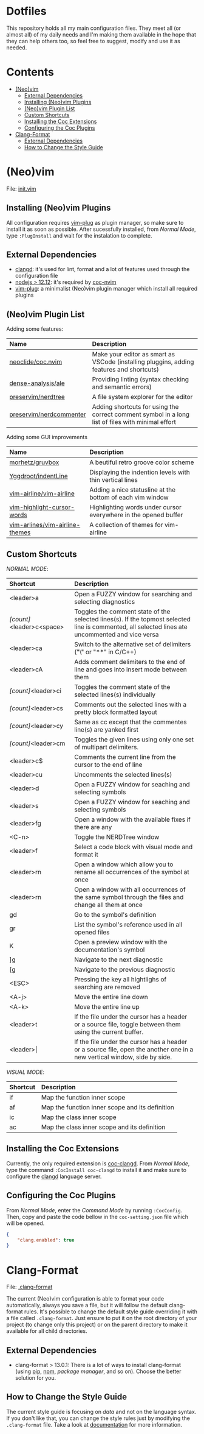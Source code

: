 # Dotfiles

This repository holds all my main configuration files. They meet all (or almost all) of my daily
needs and I'm making them available in the hope that they can help others too, so feel free to suggest,
modify and use it as needed.

# Contents

* [(Neo)vim](https://github.com/kodestrider/dotfiles/blob/main/README.md#neovim)
    * [External Dependencies](https://github.com/kodestrider/dotfiles/blob/main/README.md#external-dependencies)
    * [Installing (Neo)vim Plugins](https://github.com/kodestrider/dotfiles/blob/main/README.md#installing-neovim-plugins)
    * [(Neo)vim Plugin List](https://github.com/kodestrider/dotfiles/blob/main/README.md#neovim-plugin-list)
    * [Custom Shortcuts](https://github.com/kodestrider/dotfiles/blob/main/README.md#custom-shortcuts)
    * [Installing the Coc Extensions](https://github.com/kodestrider/dotfiles/blob/main/README.md#installing-the-coc-extensions)
    * [Configuring the Coc Plugins](https://github.com/kodestrider/dotfiles/blob/main/README.md#configuring-the-coc-plugins)
* [Clang-Format](https://github.com/kodestrider/dotfiles/blob/main/README.md#clang-format)
    * [External Dependencies](https://github.com/kodestrider/dotfiles/blob/main/README.md#external-dependencies-1)
    * [How to Change the Style Guide](https://github.com/kodestrider/dotfiles/blob/main/README.md#how-to-change-the-style-guide)

# (Neo)vim

File: [init.vim](init.vim)

## Installing (Neo)vim Plugins

All configuration requires [vim-plug](https://github.com/junegunn/vim-plug) as plugin manager,
so make sure to install it as soon as possible. After sucessfully installed, from _Normal Mode_,
type `:PlugInstall` and wait for the instalation to complete.

## External Dependencies

* [clangd](https://clangd.llvm.org/installation.html): it's used for lint, format and a lot of features used through the configuration file
* [nodejs > 12.12](https://nodejs.org/en/download/): it's required by [coc-nvim](https://github.com/neoclide/coc.nvim)
* [vim-plug](https://github.com/junegunn/vim-plug): a minimalist (Neo)vim plugin manager which install all required plugins

## (Neo)vim Plugin List

Adding some features:

| Name                                                                   | Description   |
|:-----------------------------------------------------------------------|:--------------|
| [neoclide/coc.nvim](https://github.com/neoclide/coc.nvim)              | Make your editor as smart as VSCode (installing pluggins, adding features and shortcuts)             |
| [dense-analysis/ale](https://github.com/dense-analysis/ale)            | Providing linting (syntax checking and semantic errors)                                              |
| [preservim/nerdtree](https://github.com/preservim/nerdtree)            | A file system explorer for the editor                                                                |
| [preservim/nerdcommenter](https://github.com/preservim/nerdcommenter)  | Adding shortcuts for using the correct comment symbol in a long list of files with minimal effort    |

Adding some GUI improvements

| Name                                                                                  | Description                                                           |
|:--------------------------------------------------------------------------------------|:----------------------------------------------------------------------|
| [morhetz/gruvbox](https://github.com/morhetz/gruvbox)                                 | A beutiful retro groove color scheme                                  |
| [Yggdroot/indentLine](https://github.com/Yggdroot/indentLine)                         | Displaying the indention levels with thin vertical lines              |
| [vim-airline/vim-airline](https://github.com/vim-airline/vim-airline)                 | Adding a nice statusline at the bottom of each vim window             |
| [vim-highlight-cursor-words](https://github.com/pboettch/vim-highlight-cursor-words)  | Highlighting words under cursor everywhere in the opened buffer       |
| [vim-arlines/vim-airline-themes](https://github.com/vim-airline/vim-airline-themes)   | A collection of themes for vim-airline                                |

## Custom Shortcuts

_NORMAL MODE_:

| Shortcut                              | Description                                                                                                                                           |
|:--------------------------------------|:------------------------------------------------------------------------------------------------------------------------------------------------------|
| &lt;leader&gt;a                       | Open a FUZZY window for searching and selecting diagnostics                                                                                           |
| _[count]_&lt;leader&gt;c&lt;space&gt;   | Toggles the comment state of the selected lines(s). If the topmost selected line is commented, all selected lines ate uncommented and vice versa    |
| &lt;leader&gt;ca                      | Switch to the alternative set of delimiters ("\\" or "\**\" in C/C++)                                                                                 |
| &lt;leader&gt;cA                      | Adds comment delimiters to the end of line and goes into insert mode between them                                                                     |
| _[count]_&lt;leader&gt;ci             | Toggles the comment state of the selected lines(s) individually                                                                                       |
| _[count]_&lt;leader&gt;cs             | Comments out the selected lines with a pretty block formatted layout                                                                                  |
| _[count]_&lt;leader&gt;cy             | Same as cc except that the commentes line(s) are yanked first                                                                                         |
| _[count]_&lt;leader&gt;cm             | Toggles the given lines using only one set of multipart delimiters.                                                                                   |
| &lt;leader&gt;c$                      | Comments the current line from the cursor to the end of line                                                                                          |
| &lt;leader&gt;cu                      | Uncomments the selected lines(s)                                                                                                                      |
| &lt;leader&gt;d                       | Open a FUZZY window for seaching and selecting symbols                                                                                                |
| &lt;leader&gt;s                       | Open a FUZZY window for seaching and selecting symbols                                                                                                |
| &lt;leader&gt;fg                      | Open a window with the available fixes if there are any                                                                                               |
| &lt;C-n&gt;                           | Toggle the NERDTree window                                                                                                                            |
| &lt;leader&gt;f                       | Select a code block with visual mode and format it                                                                                                    |
| &lt;leader&gt;rn                      | Open a window which allow you to rename all occurrences of the symbol at once                                                                         |
| &lt;leader&gt;rn                      | Open a window with all occurrences of the same symbol through the files and change all them at once                                                   |
| gd                                    | Go to the symbol's definition                                                                                                                         |
| gr                                    | List the symbol's reference used in all opened files                                                                                                  |
| K                                     | Open a preview window with the documentation's symbol                                                                                                 |
| ]g                                    | Navigate to the next diagnostic                                                                                                                       |
| [g                                    | Navigate to the previous diagnostic                                                                                                                   |
| &lt;ESC&gt;                           | Pressing the key all hightlighs of searching are removed                                                                                              |
| &lt;A-j&gt;                           | Move the entire line down                                                                                                                             |
| &lt;A-k&gt;                           | Move the entire line up                                                                                                                               |
| &lt;leader&gt;t                       | If the file under the cursor has a header or a source file, toggle between them using the current buffer.                                             |
| &lt;leader&gt;&vert;                  | If the file under the cursor has a header or a source file, open the another one in a new vertical window, side by side.                              |

_VISUAL MODE_:

| Shortcut                  | Description                                                               |
|:--------------------------|:--------------------------------------------------------------------------|
| if                        |   Map the function inner scope                                            |
| af                        |   Map the function inner scope and its definition                         |
| ic                        |   Map the class inner scope                                               |
| ac                        |   Map the class inner scope and its definition                            |

## Installing the Coc Extensions

Currently, the only required extension is [coc-clangd](https://github.com/clangd/coc-clangd).
From _Normal Mode_, type the command `:CocInstall coc-clangd` to install it and make sure to
configure the [clangd](https://clangd.llvm.org/installation.html) language server.

## Configuring the Coc Plugins

From _Normal Mode_, enter the _Command Mode_  by running `:CocConfig`. Then, copy and paste
the code bellow in the `coc-setting.json` file which will be opened.

```json
{
    "clang.enabled": true
}
```

# Clang-Format

File: [.clang-format](.clang-format)

The current (Neo)vim configuration is able to format your code automatically, always you save a file,
but it will follow the default clang-format rules. It's possible to change the default style guide
overriding it with a file called `.clang-format`. Just ensure to put it on the root directory of your project
(to change only this project) or on the parent directory to make it available for all child directories.

## External Dependencies

* clang-format > 13.0.1: There is a lot of ways to install clang-format (using [pip](https://pip.pypa.io/en/stable/), [npm](https://www.npmjs.com/), _package manager_, and so on). Choose the better solution for you.

## How to Change the Style Guide

The current style guide is focusing on _data_ and not on the language syntax. If you don't like
that, you can change the style rules just by modifying the `.clang-format` file. Take a look at
[documentation](https://clang.llvm.org/docs/ClangFormatStyleOptions.html) for more information.

